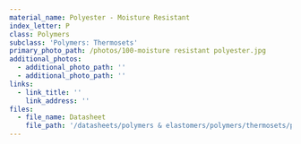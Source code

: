```yaml
---
material_name: Polyester - Moisture Resistant
index_letter: P
class: Polymers
subclass: 'Polymers: Thermosets'
primary_photo_path: /photos/100-moisture resistant polyester.jpg
additional_photos:
  - additional_photo_path: ''
  - additional_photo_path: ''
links:
  - link_title: ''
    link_address: ''
files:
  - file_name: Datasheet
    file_path: '/datasheets/polymers & elastomers/polymers/thermosets/polyester.pdf'
---
```


